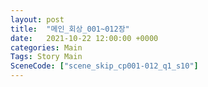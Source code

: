 ```yaml
---
layout: post
title:  "메인_회상_001~012장"
date:   2021-10-22 12:00:00 +0000
categories: Main
Tags: Story Main
SceneCode: ["scene_skip_cp001-012_q1_s10"]
---
```


